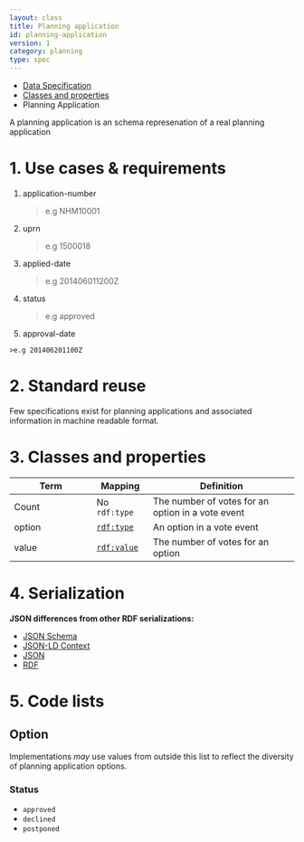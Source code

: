 ```yaml
---
layout: class
title: Planning application
id: planning-application
version: 1
category: planning
type: spec
---
```


<ul class="breadcrumb">
  <li><a href="/specs/">Data Specification</a></li>
  <li><a href="/specs/#classes-and-properties">Classes and properties</a></li>
  <li class="active">Planning Application</li>
</ul>

A planning application is an schema represenation of a real planning application

<h1 id="use-cases-and-requirements">1. Use cases &amp; requirements</h1>

1.  application-number
    
    >e.g NHM10001

2.  uprn

    >e.g 1500018

3.  applied-date

    >e.g 201406011200Z

4.  status

    >e.g approved

5.   approval-date

    >e.g 201406201100Z

<h1 id="standard-reuse">2. Standard reuse</h1>

Few specifications exist for planning applications and associated information in machine readable format.

<h1 id="classes-and-properties">3. Classes and properties</h1>

<table>
  <thead>
    <tr>
      <th width="130">Term</th>
      <th>Mapping</th>
      <th>Definition</th>
    </tr>
  </thead>
  <tbody>
    <tr>
      <td>Count</td>
      <td>No <code>rdf:type</code></td>
      <td>The number of votes for an option in a vote event</td>
    </tr>
    <tr id="rdf:type">
      <td>option</td>
      <td><code><a href="http://www.w3.org/TR/rdf-schema/#ch_type" title="http://www.w3.org/1999/02/22-rdf-syntax-ns#type">rdf:type</a></code></td>
      <td>An option in a vote event</td>
    </tr>
    <tr id="rdf:value">
      <td>value</td>
      <td><code><a href="http://www.w3.org/TR/rdf-schema/#ch_value" title="http://www.w3.org/1999/02/22-rdf-syntax-ns#value">rdf:value</a></code></td>
      <td>The number of votes for an option</td>
    </tr>
  </tbody>
</table>

<h1 id="serialization">4. Serialization</h1>

**JSON differences from other RDF serializations:**

<ul class="nav nav-tabs no-js">
  <li><a href="#count-schema">JSON Schema</a></li>
  <li><a href="#count-context">JSON-LD Context</a></li>
  <li class="active"><a href="#count-json">JSON</a></li>
  <li><a href="#count-rdf">RDF</a></li>
</ul>

<div class="tab-content no-js">
  <div class="tab-pane" id="count-schema" data-url="{{ site.url }}/schemas/planning-application.json"></div>
  <div class="tab-pane" id="count-context" data-url="{{ site.url }}/contexts/planning-application.jsonld"></div>
  <div class="tab-pane active" id="count-json" data-url="{{ site.url }}/examples/planning-application.json"></div>
  <div class="tab-pane" id="count-rdf" data-url="{{ site.url }}/examples/planning-application.ttl"></div>
</div>

<h1 id="code-lists">5. Code lists</h1>

## Option

Implementations <em class="rfc2119">may</em> use values from outside this list to reflect the diversity of planning application options.

### Status

* `approved`
* `declined`
* `postponed`